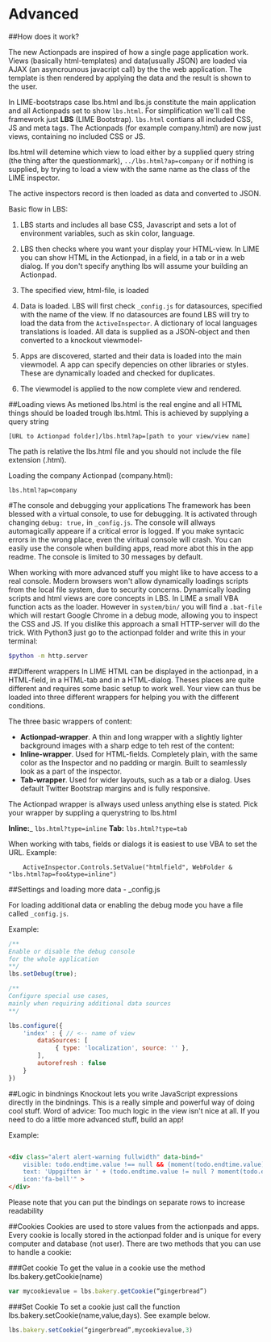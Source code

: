 Advanced
======================

##How does it work?

The new Actionpads are inspired of how a single page application work. Views (basically html-templates) and data(usually JSON) are loaded via AJAX (an asyncrounous javacript call) by the the web application. The template is then rendered by applying the data and the result is shown to the user.

In LIME-bootstraps case lbs.html and lbs.js constitute the main application and all Actionpads set to show `lbs.html`. For simplification we'll call the framework just __LBS__ (LIME Bootstrap). `lbs.html` contians all included CSS, JS and meta tags. The Actionpads (for example company.html) are now just views, containing no included CSS or JS.

lbs.html will detemine which view to load either by a supplied query string (the thing after the questionmark), `../lbs.html?ap=company` or if nothing is supplied, by trying to load a view with the same name as the class of the LIME inspector.

The active inspectors record is then loaded as data and converted to JSON.

Basic flow in LBS:

1.	LBS starts and includes all base CSS, Javascript and sets a lot of environment variables, such as skin color, language.

2.	LBS then checks where you want your display your HTML-view. In LIME you can show HTML in the Actionpad, in a field, in a tab or in a web dialog. If you don't specify anything lbs will assume your building an Actionpad.

3.	The specified view, html-file, is loaded

4.	Data is loaded. LBS will first check `_config.js` for datasources, specified with the name of the view. If no datasources are found LBS will try to load the data from the `ActiveInspector`. A dictionary of local languages translations is loaded. All data is supplied as a JSON-object and then converted to a knockout viewmodel-

5.	Apps are discovered, started and their data is loaded into the main viewmodel. A app can specify depencies on other libraries or styles. These are dynamically loaded and checked for duplicates.

6.	The viewmodel is applied to the now complete view and rendered.

##Loading views
As metioned lbs.html is the real engine and all HTML things should be loaded trough lbs.html. This is achieved by supplying a query string

`[URL to Actionpad folder]/lbs.html?ap=[path to your view/view name]`

The path is relative the lbs.html file and you should not include the file extension (.html).

Loading the company Actionpad (company.html):

`lbs.html?ap=company`

#The console and debugging your applications
The framework has been blessed with a virtual console, to use for debugging. It is activated through changing `debug: true,` in `_config.js`. The console will allways automagically appeare if a critical error is logged. If you make syntacic errors in the wrong place, even the viritual console will crash. You can easily use the console when building apps, read more abot this in the app readme. The console is limited to 30 messages by default.

When working with more advanced stuff you might like to have access to a real console. Modern browsers won't allow dynamically loadings scripts from the local file system, due to security concerns. Dynamically loading scripts and html views are core concepts in LBS. In LIME a small VBA function acts as the loader. However in `system/bin/` you will find a `.bat-file` which will restart Google Chrome in a debug mode, allowing you to inspect the CSS and JS. If you dislike this approach a small HTTP-server will do the trick. With Python3 just go to the actionpad folder and write this in your terminal:

```bash
$python -m http.server
```

##Different wrappers
In LIME HTML can be displayed in the actionpad, in a HTML-field, in a HTML-tab and in a HTML-dialog. Theses places are quite different and requires some basic setup to work well. Your view can thus be loaded into three different wrappers for helping you with the different conditions.

The three basic wrappers of content:

*	__Actionpad-wrapper__. A thin and long wrapper with a slightly lighter background images with a sharp edge to teh rest of the content:
*	__Inline-wrapper__. Used for HTML-fields. Completely plain, with the same color as the Inspector and no padding or margin. Built to seamlessly look as a part of the inspector.
*	__Tab-wrapper__. Used for wider layouts, such as a tab or a dialog. Uses default Twitter Bootstrap margins and is fully responsive.

The Actionpad wrapper is allways used unless anything else is stated. Pick your wrapper by suppling a querystring to lbs.html

__Inline:___ `lbs.html?type=inline`
__Tab:__ `lbs.html?type=tab`

When working with tabs, fields or dialogs it is easiest to use VBA to set the URL. Example:

```VBA
    ActiveInspector.Controls.SetValue("htmlfield", WebFolder & "lbs.html?ap=foo&type=inline")
```

##Settings and loading more data - _config.js

For loading additional data or enabling the debug mode you have a file called `_config.js`.

Example:

```javascript
/**
Enable or disable the debug console 
for the whole application
**/
lbs.setDebug(true);

/**
Configure special use cases,
mainly when requiring additional data sources
**/

lbs.configure({
    'index' : { // <-- name of view
        dataSources: [
             { type: 'localization', source: '' },
        ],
        autorefresh : false
    }
})
```

##Logic in bindnings
Knockout lets you write JavaScript expressions directly in the bindnings. This is a really simple and powerful way of doing cool stuff. Word of advice: Too much logic in the view isn't nice at all. If you need to do a little more advanced stuff, build an app!

Example:

```html

<div class="alert alert-warning fullwidth" data-bind="
    visible: todo.endtime.value !== null && (moment(todo.endtime.value) < moment() && todo.done.value != 1),
    text: 'Uppgiften är ' + (todo.endtime.value != null ? moment(todo.endtime.value).fromNow(true) : '' )+ ' försenad!',
    icon:'fa-bell'" >
</div>

```

Please note that you can put the bindings on separate rows to increase readability

##Cookies
Cookies are used to store values from the actionpads and apps. Every cookie is locally stored in the actionpad folder and is unique for every computer and database (not user). There are two methods that you can use to handle a cookie: 

###Get cookie
To get the value in a cookie use the method lbs.bakery.getCookie(name)

```javascript
var mycookievalue = lbs.bakery.getCookie(“gingerbread”)
```
###Set Cookie
To set a cookie just call the function lbs.bakery.setCookie(name,value,days). See example below. 

```javascript
lbs.bakery.setCookie(“gingerbread”,mycookievalue,3)
```
